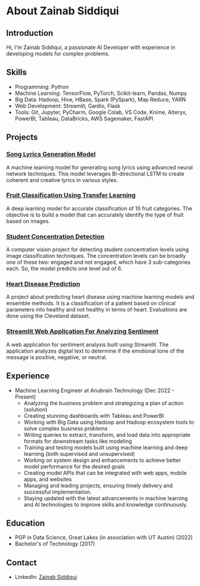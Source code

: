 # About Zainab Siddiqui

## Introduction
Hi, I'm Zainab Siddiqui, a passionate AI Developer with experience in developing models for complex problems.

## Skills
- Programming: Python
- Machine Learning: TensorFlow, PyTorch, Scikit-learn, Pandas, Numpy
- Big Data: Hadoop, Hive, HBase, Spark (PySpark), Map Reduce, YARN
- Web Development: Streamlit, Gardio, Flask
- Tools: Git, Jupyter, PyCharm, Google Colab, VS Code, Knime, Alteryx, PowerBI, Tableau, DataBricks, AWS Sagemaker, FastAPI

## Projects

### [Song Lyrics Generation Model](https://github.com/SiddiquiZainab/Song-Lyrics-Generation-Model)
A machine learning model for generating song lyrics using advanced neural network techniques. This model leverages Bi-directional LSTM to create coherent and creative lyrics in various styles.

### [Fruit Classification Using Transfer Learning](https://github.com/SiddiquiZainab/FruitC)
A deep learning model for accurate classification  of 10 fruit categories. The objective is to build a model that can accurately identify the type of fruit based on images.

### [Student Concentration Detection](https://github.com/SiddiquiZainab/Student_Concentration_Detection)
A computer vision project for detecting student concentration levels using image classification techniques. The concentration levels can be broadly one of these two: engaged and not engaged, which have 3 sub-categories each. So, the model predicts one level out of 6.

### [Heart Disease Prediction](https://github.com/SiddiquiZainab/Heart-Disease-Prediction)
A project about predicting heart disease using machine learning models and ensemble methods. It is a classification of a patient based on clinical parameters into healthy and not healthy in terms of heart. Evaluations are done using the Cleveland dataset.

### [Streamlit Web Application For Analyzing Sentiment](https://github.com/SiddiquiZainab/Sentiment)
A web application for sentiment analysis built using Streamlit. The application analyzes digital text to determine if the emotional tone of the message is positive, negative, or neutral.

## Experience
- Machine Learning Engineer at Anubrain Technology (Dec 2022 - Present)
  - Analyzing the business problem and strategizing a plan of action (solution)
  - Creating stunning dashboards with Tableau and PowerBI
  - Working with Big Data using Hadoop and Hadoop ecosystem tools to solve complex business problems
  - Writing queries to extract, transform, and load data into appropriate formats for downstream tasks like modeling
  - Training and testing models built using machine learning and deep learning (both supervised and unsupervised)
  - Working on system design and enhancements to achieve better model performance for the desired goals
  - Creating model APIs that can be integrated with web apps, mobile apps, and websites
  - Managing and leading projects, ensuring timely delivery and successful implementation.
  - Staying updated with the latest advancements in machine learning and AI technologies to improve skills and knowledge continuously.

## Education
- PGP in Data Science, Great Lakes (in association with UT Austin) (2022)
- Bachelor's of Technology (2017)

## Contact
- LinkedIn: [Zainab Siddiqui](https://www.linkedin.com/in/siddiquizainab/)
